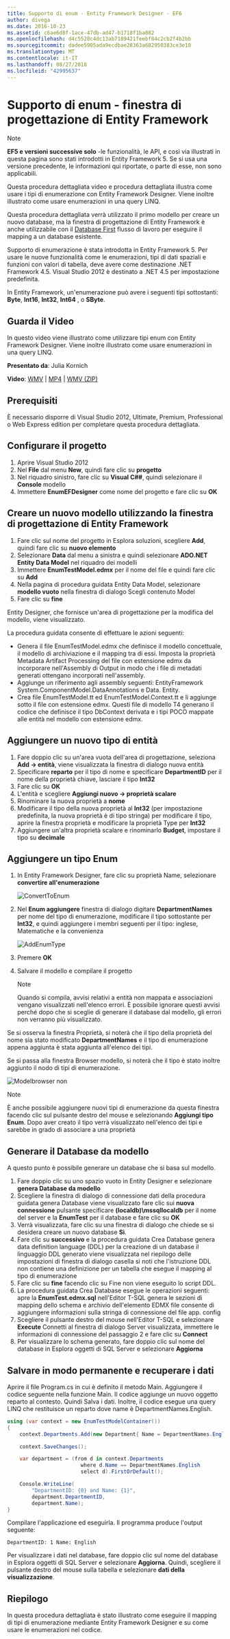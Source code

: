 ```yaml
---
title: Supporto di enum - Entity Framework Designer - EF6
author: divega
ms.date: 2016-10-23
ms.assetid: c6ae6d8f-1ace-47db-ad47-b1718f1ba082
ms.openlocfilehash: d4c5528c4dc13ab7189421feebf84c2cb2f4b2bb
ms.sourcegitcommit: dadee5905ada9ecdbae28363a682950383ce3e10
ms.translationtype: MT
ms.contentlocale: it-IT
ms.lasthandoff: 08/27/2018
ms.locfileid: "42995637"
---
```

# <a name="enum-support---ef-designer"></a>Supporto di enum - finestra di progettazione di Entity Framework
> [!NOTE]
> **EF5 e versioni successive solo** -le funzionalità, le API, e così via illustrati in questa pagina sono stati introdotti in Entity Framework 5. Se si usa una versione precedente, le informazioni qui riportate, o parte di esse, non sono applicabili.

Questa procedura dettagliata video e procedura dettagliata illustra come usare i tipi di enumerazione con Entity Framework Designer. Viene inoltre illustrato come usare enumerazioni in una query LINQ.

Questa procedura dettagliata verrà utilizzato il primo modello per creare un nuovo database, ma la finestra di progettazione di Entity Framework è anche utilizzabile con il [Database First](~/ef6/modeling/designer/workflows/database-first.md) flusso di lavoro per eseguire il mapping a un database esistente.

Supporto di enumerazione è stata introdotta in Entity Framework 5. Per usare le nuove funzionalità come le enumerazioni, tipi di dati spaziali e funzioni con valori di tabella, deve avere come destinazione .NET Framework 4.5. Visual Studio 2012 è destinato a .NET 4.5 per impostazione predefinita.

In Entity Framework, un'enumerazione può avere i seguenti tipi sottostanti: **Byte**, **Int16**, **Int32**, **Int64** , o **SByte**.

## <a name="watch-the-video"></a>Guarda il Video
In questo video viene illustrato come utilizzare tipi enum con Entity Framework Designer. Viene inoltre illustrato come usare enumerazioni in una query LINQ.

**Presentato da**: Julia Kornich

**Video**: [WMV](http://download.microsoft.com/download/0/7/A/07ADECC9-7893-415D-9F20-8B97D46A37EC/HDI-ITPro-MSDN-winvideo-enumwithdesiger.wmv) | [MP4](http://download.microsoft.com/download/0/7/A/07ADECC9-7893-415D-9F20-8B97D46A37EC/HDI-ITPro-MSDN-mp4video-enumwithdesiger.m4v) | [WMV (ZIP)](http://download.microsoft.com/download/0/7/A/07ADECC9-7893-415D-9F20-8B97D46A37EC/HDI-ITPro-MSDN-winvideo-enumwithdesiger.zip)

## <a name="pre-requisites"></a>Prerequisiti

È necessario disporre di Visual Studio 2012, Ultimate, Premium, Professional o Web Express edition per completare questa procedura dettagliata.

## <a name="set-up-the-project"></a>Configurare il progetto

1.  Aprire Visual Studio 2012
2.  Nel **File** dal menu **New**, quindi fare clic su **progetto**
3.  Nel riquadro sinistro, fare clic su **Visual C#\#**, quindi selezionare il **Console** modello
4.  Immettere **EnumEFDesigner** come nome del progetto e fare clic su **OK**

## <a name="create-a-new-model-using-the-ef-designer"></a>Creare un nuovo modello utilizzando la finestra di progettazione di Entity Framework

1.  Fare clic sul nome del progetto in Esplora soluzioni, scegliere **Add**, quindi fare clic su **nuovo elemento**
2.  Selezionare **Data** dal menu a sinistra e quindi selezionare **ADO.NET Entity Data Model** nel riquadro dei modelli
3.  Immettere **EnumTestModel.edmx** per il nome del file e quindi fare clic su **Add**
4.  Nella pagina di procedura guidata Entity Data Model, selezionare **modello vuoto** nella finestra di dialogo Scegli contenuto Model
5.  Fare clic su **fine**

Entity Designer, che fornisce un'area di progettazione per la modifica del modello, viene visualizzato.

La procedura guidata consente di effettuare le azioni seguenti:

-   Genera il file EnumTestModel.edmx che definisce il modello concettuale, il modello di archiviazione e il mapping tra di essi. Imposta la proprietà Metadata Artifact Processing del file con estensione edmx da incorporare nell'Assembly di Output in modo che i file di metadati generati ottengano incorporati nell'assembly.
-   Aggiunge un riferimento agli assembly seguenti: EntityFramework System.ComponentModel.DataAnnotations e Data. Entity.
-   Crea file EnumTestModel.tt ed EnumTestModel.Context.tt e li aggiunge sotto il file con estensione edmx. Questi file di modello T4 generano il codice che definisce il tipo DbContext derivata e i tipi POCO mappate alle entità nel modello con estensione edmx.

## <a name="add-a-new-entity-type"></a>Aggiungere un nuovo tipo di entità

1.  Fare doppio clic su un'area vuota dell'area di progettazione, seleziona **Add -&gt; entità**, viene visualizzata la finestra di dialogo nuova entità
2.  Specificare **reparto** per il tipo di nome e specificare **DepartmentID** per il nome della proprietà chiave, lasciare il tipo **Int32**
3.  Fare clic su **OK**
4.  L'entità e scegliere **Aggiungi nuovo -&gt; proprietà scalare**
5.  Rinominare la nuova proprietà a **nome**
6.  Modificare il tipo della nuova proprietà al **Int32** (per impostazione predefinita, la nuova proprietà è di tipo stringa) per modificare il tipo, aprire la finestra proprietà e modificare la proprietà Type per **Int32**
7.  Aggiungere un'altra proprietà scalare e rinominarlo **Budget**, impostare il tipo su **decimale**

## <a name="add-an-enum-type"></a>Aggiungere un tipo Enum

1.  In Entity Framework Designer, fare clic su proprietà Name, selezionare **convertire all'enumerazione**

    ![ConvertToEnum](~/ef6/media/converttoenum.png)

2.  Nel **Enum aggiungere** finestra di dialogo digitare **DepartmentNames** per nome del tipo di enumerazione, modificare il tipo sottostante per **Int32**, e quindi aggiungere i membri seguenti per il tipo: inglese, Matematiche e la convenienza

    ![AddEnumType](~/ef6/media/addenumtype.png)

3.  Premere **OK**
4.  Salvare il modello e compilare il progetto
    > [!NOTE]
    > Quando si compila, avvisi relativi a entità non mappata e associazioni vengano visualizzati nell'elenco errori. È possibile ignorare questi avvisi perché dopo che si sceglie di generare il database dal modello, gli errori non verranno più visualizzato.

Se si osserva la finestra Proprietà, si noterà che il tipo della proprietà del nome sia stato modificato **DepartmentNames** e il tipo di enumerazione appena aggiunta è stata aggiunta all'elenco dei tipi.

Se si passa alla finestra Browser modello, si noterà che il tipo è stato inoltre aggiunto il nodo di tipi di enumerazione.

![Modelbrowser non](~/ef6/media/modelbrowser.png)

>[!NOTE]
> È anche possibile aggiungere nuovi tipi di enumerazione da questa finestra facendo clic sul pulsante destro del mouse e selezionando **Aggiungi tipo Enum**. Dopo aver creato il tipo verrà visualizzato nell'elenco dei tipi e sarebbe in grado di associare a una proprietà

## <a name="generate-database-from-model"></a>Generare il Database da modello

A questo punto è possibile generare un database che si basa sul modello.

1.  Fare doppio clic su uno spazio vuoto in Entity Designer e selezionare **genera Database da modello**
2.  Scegliere la finestra di dialogo di connessione dati della procedura guidata genera Database viene visualizzato fare clic sui **nuova connessione** pulsante specificare **(localdb)\\mssqllocaldb** per il nome del server e la  **EnumTest** per il database e fare clic su **OK**
3.  Verrà visualizzata, fare clic su una finestra di dialogo che chiede se si desidera creare un nuovo database **Sì**.
4.  Fare clic su **successivo** e la procedura guidata Crea Database genera data definition language (DDL) per la creazione di un database il linguaggio DDL generato viene visualizzata nel riepilogo delle impostazioni di finestra di dialogo casella si noti che l'istruzione DDL non contiene una definizione per un tabella che esegue il mapping al tipo di enumerazione
5.  Fare clic su **fine** facendo clic su Fine non viene eseguito lo script DDL.
6.  La procedura guidata Crea Database esegue le operazioni seguenti: apre la **EnumTest.edmx.sql** nell'Editor T-SQL genera le sezioni di mapping dello schema e archivio dell'elemento EDMX file consente di aggiungere informazioni sulla stringa di connessione del file app. config
7.  Scegliere il pulsante destro del mouse nell'Editor T-SQL e selezionare **Execute** Connetti al finestra di dialogo Server visualizzata, immettere le informazioni di connessione del passaggio 2 e fare clic su **Connect**
8.  Per visualizzare lo schema generato, fare doppio clic sul nome del database in Esplora oggetti di SQL Server e selezionare **Aggiorna**

## <a name="persist-and-retrieve-data"></a>Salvare in modo permanente e recuperare i dati

Aprire il file Program.cs in cui è definito il metodo Main. Aggiungere il codice seguente nella funzione Main. Il codice aggiunge un nuovo oggetto reparto al contesto. Quindi Salva i dati. Inoltre, il codice esegue una query LINQ che restituisce un reparto dove name è DepartmentNames.English.

``` csharp
using (var context = new EnumTestModelContainer())
{
    context.Departments.Add(new Department{ Name = DepartmentNames.English });

    context.SaveChanges();

    var department = (from d in context.Departments
                        where d.Name == DepartmentNames.English
                        select d).FirstOrDefault();

    Console.WriteLine(
        "DepartmentID: {0} and Name: {1}",
        department.DepartmentID,  
        department.Name);
}
```

Compilare l'applicazione ed eseguirla. Il programma produce l'output seguente:

```
DepartmentID: 1 Name: English
```

Per visualizzare i dati nel database, fare doppio clic sul nome del database in Esplora oggetti di SQL Server e selezionare **Aggiorna**. Quindi, scegliere il pulsante destro del mouse sulla tabella e selezionare **dati della visualizzazione**.

## <a name="summary"></a>Riepilogo

In questa procedura dettagliata è stato illustrato come eseguire il mapping di tipi di enumerazione mediante Entity Framework Designer e su come usare le enumerazioni nel codice. 
